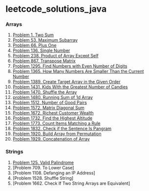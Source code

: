 # leetcode_solutions_java

### Arrays

1. [Problem 1. Two Sum](https://leetcode.com/problems/two-sum/solutions/3683744/java-code-with-time-and-space-complexity/)
2. [Problem 53. Maximum Subarray](https://leetcode.com/problems/maximum-subarray/solutions/3687359/java-code-with-time-and-space-complexity/)
3. [Problem 66. Plus One](https://leetcode.com/problems/plus-one/solutions/3679889/java-code-with-time-and-space-complexity/)
4. [Problem 136. Single Number](https://leetcode.com/problems/single-number/solutions/3679918/java-code-with-time-and-space-complexity/)
5. [Problem 238. Product of Array Except Self](https://leetcode.com/problems/product-of-array-except-self/solutions/3687365/java-code-with-time-and-space-complexity/)
6. [Problem 867. Transpose Matrix](https://leetcode.com/problems/transpose-matrix/solutions/3679948/java-code-with-time-and-space-complexity/)
7. [Problem 1295. Find Numbers with Even Number of Digits](https://leetcode.com/problems/find-numbers-with-even-number-of-digits/solutions/3683729/java-code-with-time-and-space-complexity/)
8. [Problem 1365. How Many Numbers Are Smaller Than the Current Number](https://leetcode.com/problems/how-many-numbers-are-smaller-than-the-current-number/solutions/3675354/java-code-time-and-space-complexity/)
9. [Problem 1389. Create Target Array in the Given Order](https://leetcode.com/problems/create-target-array-in-the-given-order/solutions/3679963/java-code-with-time-and-space-complexity/)
10. [Problem 1431. Kids With the Greatest Number of Candies](https://leetcode.com/problems/kids-with-the-greatest-number-of-candies/solutions/3675330/java-code-with-time-and-space-complexity/)
11. [Problem 1470. Shuffle the Array](https://leetcode.com/problems/shuffle-the-array/solutions/3675319/java-code-with-time-and-space-complexity/)
12. [problem 1480. Running Sum of 1d Array](https://leetcode.com/problems/running-sum-of-1d-array/solutions/3673660/java-code-time-and-space-complexity/)
13. [Problem 1512. Number of Good Pairs](https://leetcode.com/problems/number-of-good-pairs/solutions/3675334/java-code-with-time-and-space-complexity/)
14. [Problem 1572. Matrix Diagonal Sum](https://leetcode.com/problems/matrix-diagonal-sum/solutions/3683782/java-code-with-time-and-space-complexity/)
15. [Problem 1672. Richest Customer Wealth](https://leetcode.com/problems/richest-customer-wealth/solutions/3673695/java-code-with-time-and-space-complexity/)
16. [Problem 1732. Find the Highest Altitude](https://leetcode.com/problems/find-the-highest-altitude/solutions/3683797/java-code-with-time-and-space-complexity/)
17. [Problem 1773. Count Items Matching a Rule](https://leetcode.com/problems/count-items-matching-a-rule/solutions/3687399/java-code-with-time-and-space-complexity/)
18. [Problem 1832. Check if the Sentence Is Pangram](https://leetcode.com/problems/check-if-the-sentence-is-pangram/solutions/3687383/java-code-with-time-and-space-complexity/)
19. [Problem 1920. Build Array from Permutation](https://leetcode.com/problems/build-array-from-permutation/solutions/3673491/java-code-with-time-and-space-complexity-problem-1920/)
20. [Problem 1929. Concatenation of Array](https://leetcode.com/problems/concatenation-of-array/solutions/3673643/java-code-with-time-and-space-complexity/)


### Strings

1. [Problem 125. Valid Palindrome](https://leetcode.com/problems/valid-palindrome/solutions/3687405/java-code-with-time-and-space-complexity/)
2. [Problem 709. To Lower Case]
3. [Problem 1108. Defanging an IP Address]
4. [Problem 1528. Shuffle String]
5. [Problem 1662. Check If Two String Arrays are Equivalent]

